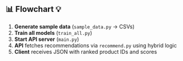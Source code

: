 ## 📊 Flowchart 💡  

1. **Generate sample data** (`sample_data.py` → CSVs)  
2. **Train all models** (`train_all.py`)  
3. **Start API server** (`main.py`)  
4. **API** fetches recommendations via `recommend.py` using hybrid logic  
5. **Client** receives JSON with ranked product IDs and scores
